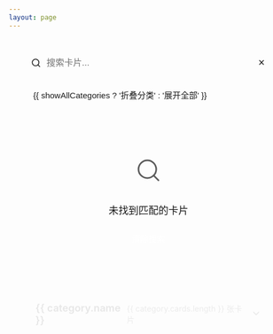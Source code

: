 ```yaml
---
layout: page
---
```


<script setup>
import { ref, onMounted, computed } from 'vue'
import cardsData from './cards-data.json'

const categories = ref([])
const expandedCategories = ref({})
const searchQuery = ref('')
const showAllCategories = ref(false)

const filteredCategories = computed(() => {
  if (!searchQuery.value.trim()) return categories.value
  
  return categories.value.map(category => {
    const filteredCards = category.cards.filter(card => 
      card.title.toLowerCase().includes(searchQuery.value.toLowerCase()) ||
      card.description.toLowerCase().includes(searchQuery.value.toLowerCase()) ||
      (card.tags && card.tags.some(tag => tag.toLowerCase().includes(searchQuery.value.toLowerCase())))
    )
    
    return {
      ...category,
      cards: filteredCards
    }
  }).filter(category => category.cards.length > 0)
})

onMounted(() => {
  const mergedCategories = cardsData.categories.reduce((acc, curr) => {
    const existingCategory = acc.find(cat => cat.name === curr.name)
    if (existingCategory) {
      existingCategory.cards = [...existingCategory.cards, ...curr.cards]
    } else {
      acc.push({...curr})
    }
    return acc
  }, [])
  
  categories.value = mergedCategories
  mergedCategories.forEach(category => {
    expandedCategories.value[category.name] = false
  })
})

const toggleCategory = (categoryName) => {
  if (showAllCategories.value) return
  expandedCategories.value[categoryName] = !expandedCategories.value[categoryName]
  
  const allExpanded = Object.values(expandedCategories.value).every(value => value === true)
  const allCollapsed = Object.values(expandedCategories.value).every(value => value === false)
  
  if (allExpanded) {
    showAllCategories.value = true
  } else if (allCollapsed) {
    showAllCategories.value = false
  }
}

const toggleAllCategories = () => {
  showAllCategories.value = !showAllCategories.value
  
  categories.value.forEach(category => {
    expandedCategories.value[category.name] = showAllCategories.value
  })
}

const clearSearch = () => {
  searchQuery.value = ''
}
</script>

<div class="cards-page">
  <div class="cards-header">
    <div class="search-box">
      <input 
        type="text" 
        v-model="searchQuery" 
        placeholder="搜索卡片..." 
        class="search-input"
      />
      <button 
        v-if="searchQuery" 
        @click="clearSearch" 
        class="clear-search-btn" 
        aria-label="清除搜索"
      >×</button>
      <div class="search-icon">
        <svg xmlns="http://www.w3.org/2000/svg" width="18" height="18" viewBox="0 0 24 24" fill="none" stroke="currentColor" stroke-width="2" stroke-linecap="round" stroke-linejoin="round">
          <circle cx="11" cy="11" r="8"></circle>
          <line x1="21" y1="21" x2="16.65" y2="16.65"></line>
        </svg>
      </div>
    </div>
    <button 
      @click="toggleAllCategories" 
      class="toggle-all-btn"
      :class="{ 'active': showAllCategories }"
    >
      {{ showAllCategories ? '折叠分类' : '展开全部' }}
    </button>
  </div>
  
  <div v-if="filteredCategories.length === 0" class="no-results">
    <svg xmlns="http://www.w3.org/2000/svg" width="48" height="48" viewBox="0 0 24 24" fill="none" stroke="currentColor" stroke-width="1.5" stroke-linecap="round" stroke-linejoin="round">
      <circle cx="11" cy="11" r="8"></circle>
      <line x1="21" y1="21" x2="16.65" y2="16.65"></line>
    </svg>
    <p>未找到匹配的卡片</p>
    <button @click="clearSearch" class="reset-search-btn">清除搜索</button>
  </div>
  
  <div v-else class="categories-container">
    <div v-for="category in filteredCategories" 
        :key="category.id" 
        class="category-section">
      <div class="category-header" 
          @click="toggleCategory(category.name)"
          :class="{ 'expanded': expandedCategories[category.name] }">
        <h2 class="category-title">{{ category.name }}</h2>
        <div class="category-info">
          <span class="card-count">{{ category.cards.length }} 张卡片</span>
          <span v-if="!showAllCategories" class="toggle-icon">
            <svg xmlns="http://www.w3.org/2000/svg" width="20" height="20" viewBox="0 0 24 24" fill="none" stroke="currentColor" stroke-width="2" stroke-linecap="round" stroke-linejoin="round">
              <polyline points="6 9 12 15 18 9"></polyline>
            </svg>
          </span>
        </div>
      </div>
      <div class="cards-wrapper"
          :class="{ 'expanded': expandedCategories[category.name] }">
        <div class="cards-container">
          <a v-for="card in category.cards" 
            :key="card.id" 
            :href="card.link"
            class="card">
            <div class="card-image" v-if="card.image">
              <img :src="card.image" :alt="card.title">
            </div>
            <div class="card-content">
              <h3>{{ card.title }}</h3>
              <p>{{ card.description }}</p>
              <div class="card-tags" v-if="card.tags && card.tags.length">
                <span v-for="tag in card.tags" 
                      :key="tag" 
                      class="tag">{{ tag }}</span>
              </div>
            </div>
          </a>
        </div>
      </div>
    </div>
  </div>
</div>

<style>
/* 滚动条样式 */
html {
  overflow-y: scroll;
  margin-right: 0;
  scrollbar-gutter: stable;
}

html::-webkit-scrollbar {
  width: 8px;
  height: 8px;
}

html::-webkit-scrollbar-track {
  background: var(--vp-c-bg-soft);
  border-radius: 4px;
}

html::-webkit-scrollbar-thumb {
  background: var(--vp-c-brand-dimm);
  border-radius: 4px;
  transition: all 0.3s ease;
}

html::-webkit-scrollbar-thumb:hover {
  background: var(--vp-c-brand);
}

/* 暗色模式下的滚动条样式 */
.dark html::-webkit-scrollbar-track {
  background: rgba(30, 30, 30, 0.6);
}

.dark html::-webkit-scrollbar-thumb {
  background: rgba(100, 100, 100, 0.4);
}

.dark html::-webkit-scrollbar-thumb:hover {
  background: rgba(100, 100, 100, 0.6);
}

/* 整体页面样式 */
.cards-page {
  padding: 24px;
  max-width: 1200px;
  margin: 0 auto;
  min-height: 80vh;
}

/* 页面标题和搜索区域 */
.cards-header {
  display: flex;
  align-items: center;
  justify-content: space-between;
  flex-wrap: wrap;
  margin-bottom: 32px;
  gap: 16px;
}

.search-box {
  position: relative;
  flex: 1;
  max-width: 400px;
}

.search-input {
  width: 100%;
  padding: 12px 40px 12px 44px;
  border-radius: 50px;
  border: 1px solid var(--vp-c-divider);
  background: var(--vp-c-bg-soft);
  color: var(--vp-c-text-1);
  font-size: 16px;
  transition: all 0.3s ease;
}

.search-input:focus {
  outline: none;
  border-color: var(--vp-c-brand);
  box-shadow: 0 0 0 3px var(--vp-c-brand-dimm);
}

.search-icon {
  position: absolute;
  top: 50%;
  left: 16px;
  transform: translateY(-50%);
  color: var(--vp-c-text-2);
}

.clear-search-btn {
  position: absolute;
  top: 50%;
  right: 12px;
  transform: translateY(-50%);
  border: none;
  background: transparent;
  color: var(--vp-c-text-2);
  font-size: 20px;
  cursor: pointer;
  width: 24px;
  height: 24px;
  display: flex;
  align-items: center;
  justify-content: center;
  border-radius: 50%;
  transition: all 0.2s ease;
}

.clear-search-btn:hover {
  background: var(--vp-c-bg-mute);
  color: var(--vp-c-text-1);
}

.toggle-all-btn {
  padding: 10px 20px;
  border-radius: 50px;
  border: 1px solid var(--vp-c-divider);
  background: var(--vp-c-bg-soft);
  color: var(--vp-c-text-1);
  font-size: 15px;
  cursor: pointer;
  transition: all 0.3s ease;
}

.toggle-all-btn:hover {
  background: var(--vp-c-bg-mute);
  border-color: var(--vp-c-brand-dimm);
}

.toggle-all-btn.active {
  background: var(--vp-c-brand-dimm);
  border-color: var(--vp-c-brand-light);
  color: var(--vp-c-brand-dark);
}

/* 无结果提示 */
.no-results {
  display: flex;
  flex-direction: column;
  align-items: center;
  justify-content: center;
  padding: 60px 0;
  color: var(--vp-c-text-2);
  text-align: center;
}

.no-results svg {
  margin-bottom: 16px;
  opacity: 0.7;
}

.no-results p {
  font-size: 18px;
  margin-bottom: 20px;
}

.reset-search-btn {
  padding: 8px 16px;
  border-radius: 4px;
  background: var(--vp-c-brand);
  color: white;
  border: none;
  cursor: pointer;
  font-size: 15px;
  transition: all 0.2s ease;
}

.reset-search-btn:hover {
  background: var(--vp-c-brand-dark);
}

/* 分类容器 */
.categories-container {
  display: flex;
  flex-direction: column;
  gap: 32px;
}

/* 分类标题样式 */
.category-section {
  animation: sectionFadeIn 0.5s ease forwards;
}

.category-header {
  display: flex;
  align-items: center;
  justify-content: space-between;
  cursor: pointer;
  padding: 18px 24px;
  border-radius: 12px;
  background: var(--vp-c-bg-soft);
  border: 1px solid var(--vp-c-divider);
  transition: all 0.3s ease;
  margin: 0;
  position: relative;
  overflow: hidden;
}

.category-header::before {
  content: '';
  position: absolute;
  top: 0;
  left: 0;
  width: 4px;
  height: 100%;
  background: var(--vp-c-brand);
  opacity: 0;
  transition: opacity 0.3s ease;
}

.category-header.expanded::before {
  opacity: 1;
}

.category-title {
  margin: 0;
  font-size: 1.3em;
  font-weight: 600;
  color: var(--vp-c-text-1);
  transition: color 0.3s ease;
}

.category-info {
  display: flex;
  align-items: center;
  gap: 16px;
}

.card-count {
  font-size: 14px;
  color: var(--vp-c-text-2);
  opacity: 0.8;
}

/* 箭头图标 */
.toggle-icon {
  transition: transform 0.3s ease;
}

.category-header.expanded .toggle-icon {
  transform: rotate(180deg);
}

/* 悬浮和展开状态 */
.category-header:hover {
  background: var(--vp-c-bg-mute);
  transform: translateY(-2px);
  box-shadow: 0 4px 12px rgba(0, 0, 0, 0.05);
}

.category-header.expanded {
  background: var(--vp-c-bg-mute);
  border-color: var(--vp-c-brand-dimm);
}

.category-header.expanded .category-title {
  color: var(--vp-c-brand);
}

/* 卡片包装器 */
.cards-wrapper {
  height: 0;
  opacity: 0;
  overflow: hidden;
  transform: translateY(-20px);
  transition: all 0.4s cubic-bezier(0.4, 0, 0.2, 1);
  position: relative;
}

.cards-wrapper.expanded {
  height: auto;
  opacity: 1;
  margin-top: 24px;
  overflow: visible;
  transform: translateY(0);
}

/* 卡片容器 */
.cards-container {
  display: grid;
  grid-template-columns: repeat(auto-fill, minmax(280px, 1fr));
  gap: 24px;
  padding: 8px 0;
}

/* 卡片样式 */
.card {
  background: var(--vp-c-bg-soft);
  border: 1px solid var(--vp-c-divider);
  border-radius: 16px;
  overflow: hidden;
  transition: all 0.3s cubic-bezier(0.25, 0.8, 0.25, 1);
  text-decoration: none;
  display: flex;
  flex-direction: column;
  height: 100%;
  position: relative;
  top: 0;
  box-shadow: 0 1px 3px rgba(0, 0, 0, 0.05);
}

.card:hover {
  transform: translateY(-5px);
  box-shadow: 0 15px 30px rgba(0, 0, 0, 0.1);
  border-color: var(--vp-c-brand-dimm);
  z-index: 1;
}

.card-image {
  width: 100%;
  height: 160px;
  overflow: hidden;
  background: var(--vp-c-bg-alt, var(--vp-c-bg-mute));
  position: relative;
}

.card-image::after {
  content: '';
  position: absolute;
  top: 0;
  left: 0;
  right: 0;
  bottom: 0;
  background: linear-gradient(to bottom, transparent 80%, rgba(0, 0, 0, 0.1));
  opacity: 0;
  transition: opacity 0.3s ease;
}

.card:hover .card-image::after {
  opacity: 1;
}

.card-image img {
  width: 100%;
  height: 100%;
  object-fit: contain;
  padding: 16px;
  transition: transform 0.5s ease;
}

.card:hover .card-image img {
  transform: scale(1.05);
}

.card-content {
  padding: 24px;
  flex: 1;
  display: flex;
  flex-direction: column;
}

.card h3 {
  margin: 0 0 12px 0;
  font-size: 1.2em;
  color: var(--vp-c-text-1);
  font-weight: 600;
  transition: color 0.3s ease;
}

.card:hover h3 {
  color: var(--vp-c-brand);
}

.card p {
  margin: 0 0 16px 0;
  color: var(--vp-c-text-2);
  font-size: 0.95em;
  flex: 1;
  line-height: 1.6;
}

/* 标签样式 */
.card-tags {
  display: flex;
  flex-wrap: wrap;
  gap: 8px;
  margin-top: auto;
}

.tag {
  padding: 4px 10px;
  background: var(--vp-c-brand-dimm);
  color: var(--vp-c-text-1);
  border-radius: 20px;
  font-size: 0.85em;
  font-weight: 500;
  transition: all 0.3s ease;
}

.tag:hover {
  transform: translateY(-2px);
  box-shadow: 0 3px 6px rgba(0, 0, 0, 0.1);
  background: var(--vp-c-brand-light);
}

/* 展开动画 */
@keyframes cardFadeIn {
  from {
    opacity: 0;
    transform: translateY(30px) scale(0.95);
  }
  to {
    opacity: 1;
    transform: translateY(0) scale(1);
  }
}

@keyframes sectionFadeIn {
  from {
    opacity: 0;
    transform: translateY(20px);
  }
  to {
    opacity: 1;
    transform: translateY(0);
  }
}

.cards-wrapper.expanded .card {
  animation: cardFadeIn 0.5s cubic-bezier(0.4, 0, 0.2, 1) forwards;
  opacity: 0;
}

/* 添加错落的动画延迟 */
.cards-wrapper.expanded .card:nth-child(1) { animation-delay: 0.05s; }
.cards-wrapper.expanded .card:nth-child(2) { animation-delay: 0.1s; }
.cards-wrapper.expanded .card:nth-child(3) { animation-delay: 0.15s; }
.cards-wrapper.expanded .card:nth-child(4) { animation-delay: 0.2s; }
.cards-wrapper.expanded .card:nth-child(5) { animation-delay: 0.25s; }
.cards-wrapper.expanded .card:nth-child(n+6) { animation-delay: 0.3s; }

/* 暗色模式 */
.dark .card {
  background: var(--vp-c-bg-soft);
  box-shadow: 0 2px 8px rgba(0, 0, 0, 0.2);
}

.dark .category-header {
  background: var(--vp-c-bg-soft);
}

.dark .card:hover {
  box-shadow: 0 15px 30px rgba(0, 0, 0, 0.3);
}

/* 响应式布局 */
@media (max-width: 960px) {
  .cards-header {
    flex-direction: column;
    align-items: flex-start;
  }
  
  .search-box {
    max-width: 100%;
    width: 100%;
  }
  
  .cards-container {
    grid-template-columns: repeat(auto-fill, minmax(240px, 1fr));
    gap: 20px;
  }
}

@media (max-width: 640px) {
  .cards-page {
    padding: 16px;
  }
  
  .cards-container {
    grid-template-columns: 1fr;
    gap: 16px;
  }
  
  .card-image {
    height: 140px;
  }
  
  .card-content {
    padding: 16px;
  }
  
  .toggle-all-btn {
    width: 100%;
  }
}
</style>

